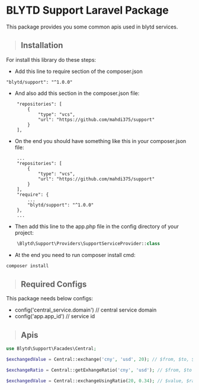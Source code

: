 # BLYTD Support Laravel Package

This package provides you some common apis used in blytd services.

> ## Installation
For install this library do these steps:
- Add this line to require section of the composer.json
```
"blytd/support": "^1.0.0"
```
- And also add this section in the composer.json file:
```
    "repositories": [
        {
            "type": "vcs",
            "url": "https://github.com/mahdi375/support"
        }
    ],
```
- On the end you should have something like this in your composer.json file:
```
    ...
    "repositories": [
        {
            "type": "vcs",
            "url": "https://github.com/mahdi375/support"
        }
    ],
    "require": {
        ...
        "blytd/support": "^1.0.0"
    },
    ...
```

- Then add this line to the app.php file in the config directory of your project:
```php
    \Blytd\Support\Providers\SupportServiceProvider::class
```

- At the end you need to run composer install cmd:
```bash
composer install
```

> ## Required Configs
This package needs below configs:
* config('central_service.domain')  // central service domain
* config('app.app_id')  // service id


> ## Apis

```php
use Blytd\Support\Facades\Central;

$exchangedValue = Central::exchange('cny', 'usd', 20); // $from, $to, $value

$exchangeRatio = Central::getExhangeRatio('cny', 'usd'); // $from, $to

$exchangedValue = Central::exchangeUsingRatio(20, 0.34); // $value, $ratio
```
